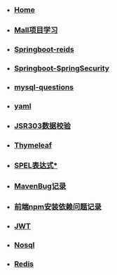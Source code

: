 * ### [Home](/) 

* ### [Mall项目学习](Mall项目学习.md)

* ### [Springboot-reids](springboot-redis.md)

* ### [Springboot-SpringSecurity](springboot-springSecurity.md)

* ### [mysql-questions](mysql-questions.md)

* ### [yaml](yaml.md)

* ### [JSR303数据校验](JSR303数据校验.md)

* ### [Thymeleaf](Thymeleaf.md)

* ### [SPEL表达式*](SPEL表达式.md)

* ### [MavenBug记录](Maven.md)

* ### [前端npm安装依赖问题记录](npmBUG.md)

* ### [JWT](JWT.md)

* ### [Nosql](Nosql.md)

* ### [Redis](Redis.md)
